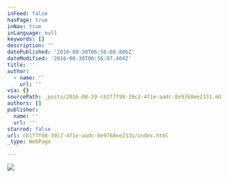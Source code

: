 ```yaml
---
inFeed: false
hasPage: true
inNav: true
inLanguage: null
keywords: []
description: ''
datePublished: '2016-08-30T06:56:08.806Z'
dateModified: '2016-08-30T06:56:07.404Z'
title: ''
author:
  - name: ''
    url: ''
via: {}
sourcePath: _posts/2016-08-29-cb1f7f98-39c2-4f1e-aadc-8e9768ee2331.md
authors: []
publisher:
  name: ''
  url: ''
starred: false
url: cb1f7f98-39c2-4f1e-aadc-8e9768ee2331/index.html
_type: WebPage

---
```

![](https://the-grid-user-content.s3-us-west-2.amazonaws.com/41f38fca-4054-4eb3-ac95-7be9989f50ec.png)
